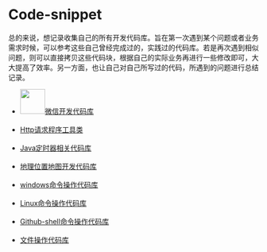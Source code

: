 ﻿# Code-snippet
总的来说，想记录收集自己的所有开发代码库。旨在第一次遇到某个问题或者业务需求时候，可以参考这些自己曾经完成过的，实践过的代码库。若是再次遇到相似问题，则可以直接拷贝这些代码块，根据自己的实际业务再进行一些修改即可，大大提高了效率。另一方面，也让自己对自己所写过的代码，所遇到的问题进行总结记录。<br>

* <img src="https://timgsa.baidu.com/timg?image&quality=80&size=b10000_10000&sec=1493455516&di=873eec9c7a7a42eef2970fa254c20dcc&src=http://static.open-open.com/news/uploadImg/20140424/20140424090002_74.jpg" width="50" height = "50"/>[微信开发代码库](https://github.com/arden2600/Code-snippet/blob/master/wechat-snippet.md)<br><br>
* [Http请求程序工具类](https://github.com/arden2600/Code-snippet/blob/master/http_utils.md)<br><br>
* [Java定时器相关代码库](https://github.com/arden2600/Code-snippet/blob/master/java_timers.md)<br><br>
* [地理位置地图开发代码库](https://github.com/arden2600/Code-snippet/blob/master/location_map.md)<br><br>
* [windows命令操作代码库](https://github.com/arden2600/Code-snippet/blob/master/windows.md)<br><br>
* [Linux命令操作代码库](https://github.com/arden2600/Code-snippet/blob/master/linux_cm.md)<br><br>
* [Github-shell命令操作代码库](https://github.com/arden2600/Code-snippet/blob/master/gitshell-command.md)<br><br>
* [文件操作代码库](https://github.com/arden2600/Code-snippet/blob/master/File_Op.md)<br><br>
